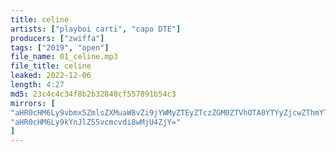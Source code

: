 ```yaml
---
title: celine
artists: ["playboi carti", "capo DTE"]
producers: ["zwiffa"]
tags: ["2019", "open"]
file_name: 01_celine.mp3
file_title: celine
leaked: 2022-12-06
length: 4:27
md5: 23c4c4c34f8b2b32848cf557891b54c3
mirrors: [
"aHR0cHM6Ly9vbmx5ZmlsZXMuaW8vZi9jYWMyZTEyZTczZGM0ZTVhOTA0YTYyZjcwZThmYTFlNA==",
"aHR0cHM6Ly9kYnJlZS5vcmcvdi8wMjU4ZjY="
]
---
```

